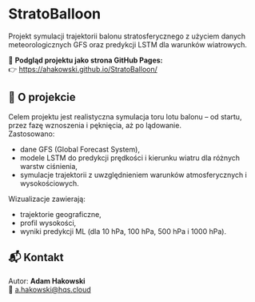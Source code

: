 # StratoBalloon

Projekt symulacji trajektorii balonu stratosferycznego z użyciem danych meteorologicznych GFS oraz predykcji LSTM dla warunków wiatrowych.

🔗 **Podgląd projektu jako strona GitHub Pages:**  
👉 https://ahakowski.github.io/StratoBalloon/

## 🧠 O projekcie

Celem projektu jest realistyczna symulacja toru lotu balonu – od startu, przez fazę wznoszenia i pęknięcia, aż po lądowanie.  
Zastosowano:
- dane GFS (Global Forecast System),
- modele LSTM do predykcji prędkości i kierunku wiatru dla różnych warstw ciśnienia,
- symulacje trajektorii z uwzględnieniem warunków atmosferycznych i wysokościowych.

Wizualizacje zawierają:
- trajektorie geograficzne,
- profil wysokości,
- wyniki predykcji ML (dla 10 hPa, 100 hPa, 500 hPa i 1000 hPa).

## 📬 Kontakt

Autor: **Adam Hakowski**  
📧 a.hakowski@hqs.cloud